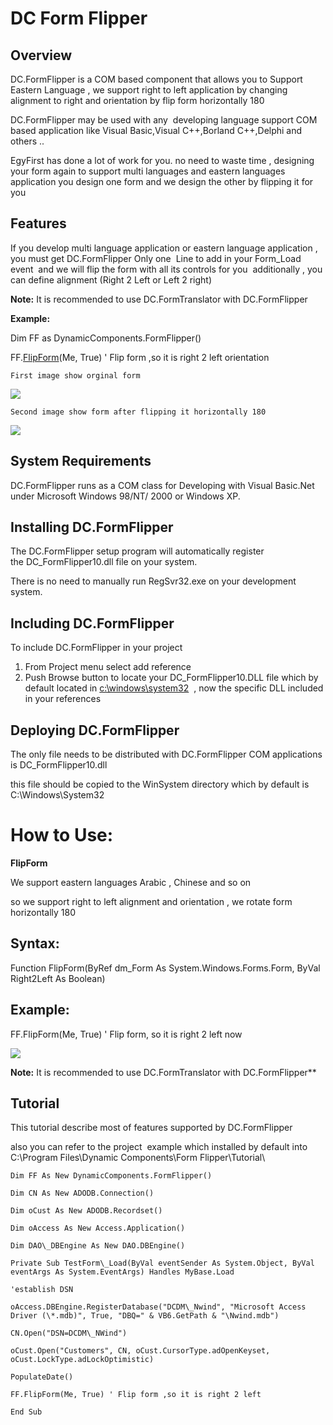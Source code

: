 ﻿DC Form Flipper
================


Overview
-----------

DC.FormFlipper is a COM based component that allows you to Support Eastern Language , we support right to left application by changing alignment to right and orientation by flip form horizontally 180  

DC.FormFlipper may be used with any  developing language support COM based application like Visual Basic,Visual C++,Borland C++,Delphi and others ..

EgyFirst has done a lot of work for you. no need to waste time , designing your form again to support multi languages and eastern languages application 
you design one form and we design the other by flipping it for you

Features
---------

If you develop multi language application or eastern language application , you must get DC.FormFlipper
Only one  Line to add in your Form\_Load event  and we will flip the form with all its controls for you  
additionally , you can define alignment (Right 2 Left or Left 2 right)

**Note:**
It is recommended to use DC.FormTranslator with DC.FormFlipper

**Example:**

Dim FF as DynamicComponents.FormFlipper()

FF.[FlipForm](#chmtopic8)(Me, True) ' Flip form ,so it is right 2 left orientation



`First image show orginal form`

![](images/Aspose.Words.19aade32-d662-41fc-838a-bc05cce7c938.002.png)



`Second image show form after flipping it horizontally 180`

![](images/Aspose.Words.19aade32-d662-41fc-838a-bc05cce7c938.003.png)

System Requirements
-------------------

DC.FormFlipper runs as a COM class for Developing with Visual Basic.Net under Microsoft Windows 98/NT/ 2000 or Windows XP. 


Installing DC.FormFlipper
-------------------------

The DC.FormFlipper setup program will automatically register the DC\_FormFlipper10.dll file on your system. 

There is no need to manually run RegSvr32.exe on your development system. 

Including DC.FormFlipper
-------------------------

To include DC.FormFlipper in your project 

1. From Project menu select add reference 
1. Push Browse button to locate your DC\_FormFlipper10.DLL file which by default located in [c:\windows\system32](file:///c:/windows/system32)  , now the specific DLL included in your references


Deploying DC.FormFlipper
------------------------

The only file needs to be distributed with DC.FormFlipper COM applications is DC\_FormFlipper10.dll

this file should be copied to the WinSystem directory which by default is C:\Windows\System32 


How to Use:
============


**FlipForm**

We support eastern languages Arabic , Chinese and so on 

so we support right to left alignment and orientation , we rotate form horizontally 180

Syntax:
---------

Function FlipForm(ByRef dm\_Form As System.Windows.Forms.Form, ByVal Right2Left As Boolean)

Example:
-----------

FF.FlipForm(Me, True) ' Flip form, so it is right 2 left now


![](images/Aspose.Words.19aade32-d662-41fc-838a-bc05cce7c938.004.png)



**Note:**
It is recommended to use DC.FormTranslator with DC.FormFlipper**

Tutorial
---------

This tutorial describe most of features supported by DC.FormFlipper

also you can refer to the project  example which installed by default into C:\Program Files\Dynamic Components\Form Flipper\Tutorial\


```
Dim FF As New DynamicComponents.FormFlipper()

Dim CN As New ADODB.Connection()

Dim oCust As New ADODB.Recordset()

Dim oAccess As New Access.Application()

Dim DAO\_DBEngine As New DAO.DBEngine()

Private Sub TestForm\_Load(ByVal eventSender As System.Object, ByVal eventArgs As System.EventArgs) Handles MyBase.Load

'establish DSN

oAccess.DBEngine.RegisterDatabase("DCDM\_Nwind", "Microsoft Access Driver (\*.mdb)", True, "DBQ=" & VB6.GetPath & "\Nwind.mdb")

CN.Open("DSN=DCDM\_NWind")

oCust.Open("Customers", CN, oCust.CursorType.adOpenKeyset, oCust.LockType.adLockOptimistic)

PopulateDate()

FF.FlipForm(Me, True) ' Flip form ,so it is right 2 left 

End Sub
```